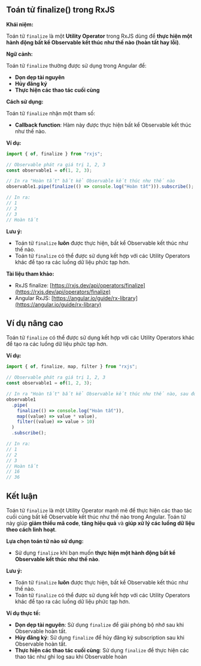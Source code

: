 ## Toán tử finalize() trong RxJS

**Khái niệm:**

Toán tử `finalize` là một **Utility Operator** trong RxJS dùng để **thực hiện một hành động bất kể Observable kết thúc như thế nào (hoàn tất hay lỗi)**.

**Ngữ cảnh:**

Toán tử `finalize` thường được sử dụng trong Angular để:

- **Dọn dẹp tài nguyên**
- **Hủy đăng ký**
- **Thực hiện các thao tác cuối cùng**

**Cách sử dụng:**

Toán tử `finalize` nhận một tham số:

- **Callback function**: Hàm này được thực hiện bất kể Observable kết thúc như thế nào.

**Ví dụ:**

```typescript
import { of, finalize } from "rxjs";

// Observable phát ra giá trị 1, 2, 3
const observable1 = of(1, 2, 3);

// In ra "Hoàn tất" bất kể Observable kết thúc như thế nào
observable1.pipe(finalize(() => console.log("Hoàn tất"))).subscribe();

// In ra:
// 1
// 2
// 3
// Hoàn tất
```

**Lưu ý:**

- Toán tử `finalize` **luôn** được thực hiện, bất kể Observable kết thúc như thế nào.
- Toán tử `finalize` có thể được sử dụng kết hợp với các Utility Operators khác để tạo ra các luồng dữ liệu phức tạp hơn.

**Tài liệu tham khảo:**

- RxJS finalize: [https://rxjs.dev/api/operators/finalize](https://rxjs.dev/api/operators/finalize)
- Angular RxJS: [https://angular.io/guide/rx-library](https://angular.io/guide/rx-library)

## Ví dụ nâng cao

Toán tử `finalize` có thể được sử dụng kết hợp với các Utility Operators khác để tạo ra các luồng dữ liệu phức tạp hơn.

**Ví dụ:**

```typescript
import { of, finalize, map, filter } from "rxjs";

// Observable phát ra giá trị 1, 2, 3
const observable1 = of(1, 2, 3);

// In ra "Hoàn tất" bất kể Observable kết thúc như thế nào, sau đó lấy bình phương của các giá trị chẵn và chỉ lấy các giá trị lớn hơn 10
observable1
  .pipe(
    finalize(() => console.log("Hoàn tất")),
    map((value) => value * value),
    filter((value) => value > 10)
  )
  .subscribe();

// In ra:
// 1
// 2
// 3
// Hoàn tất
// 16
// 36
```

## Kết luận

Toán tử `finalize` là một Utility Operator mạnh mẽ để thực hiện các thao tác cuối cùng bất kể Observable kết thúc như thế nào trong Angular. Toán tử này giúp **giảm thiểu mã code**, **tăng hiệu quả** và **giúp xử lý các luồng dữ liệu theo cách linh hoạt**.

**Lựa chọn toán tử nào sử dụng:**

- Sử dụng `finalize` khi bạn muốn **thực hiện một hành động bất kể Observable kết thúc như thế nào**.

**Lưu ý:**

- Toán tử `finalize` **luôn** được thực hiện, bất kể Observable kết thúc như thế nào.
- Toán tử `finalize` có thể được sử dụng kết hợp với các Utility Operators khác để tạo ra các luồng dữ liệu phức tạp hơn.

**Ví dụ thực tế:**

- **Dọn dẹp tài nguyên**: Sử dụng `finalize` để giải phóng bộ nhớ sau khi Observable hoàn tất.
- **Hủy đăng ký**: Sử dụng `finalize` để hủy đăng ký subscription sau khi Observable hoàn tất.
- **Thực hiện các thao tác cuối cùng**: Sử dụng `finalize` để thực hiện các thao tác như ghi log sau khi Observable hoàn
